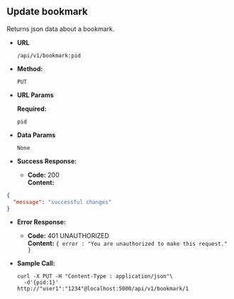 **Update bookmark**
----
  Returns json data about a bookmark.

* **URL**

  `/api/v1/bookmark:pid`

* **Method:**

  `PUT`
  
*  **URL Params**

   **Required:**
 
   `pid`

* **Data Params**

  `None`

* **Success Response:**

  * **Code:** 200 <br />
    **Content:** 
```json
{
  "message": "successful changes"
}
```    

 
* **Error Response:**

  * **Code:** 401 UNAUTHORIZED <br />
    **Content:** `{ error : "You are unauthorized to make this request." }`

* **Sample Call:**

  ```
  curl -X PUT -H "Content-Type : application/json"\
    -d'{pid:1}' http://"user1":"1234"@localhost:5000/api/v1/bookmark/1
  ```

  
